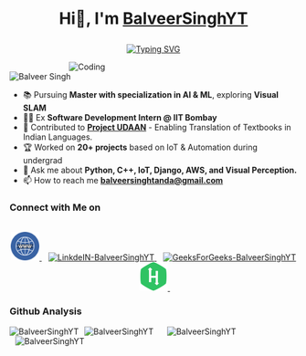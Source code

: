 # <p align="center">Hi👋, I'm [BalveerSinghYT](https://www.linkedin.com/in/BalveerSinghYT/)</p>

<p align="center">
 <a href="https://git.io/typing-svg"><img src="https://readme-typing-svg.herokuapp.com?font=Fira+Code&size=18&pause=1000&color=4BF713&background=040000&center=true&vCenter=true&width=435&lines=Mechatronics+Enthusiast+Engineer+%F0%9F%9A%80%F0%9F%A4%96;Pursuing+Master+of+Engineering%3A+AI+%26+ML;Exploring+Visual+SLAM+%F0%9F%93%9A%F0%9F%94%8D" alt="Typing SVG" /></a>
</p>

<img align="right" alt="Coding" width="400" src="https://media.tenor.com/2fXbn6Xtt0UAAAAC/software-software-development.gif">

<p align="left"> <img src="https://komarev.com/ghpvc/?username=BalveerSinghYT&label=Profile%20views&color=dc143c&style=flat" alt="Balveer Singh" /> </p>

- 📚 Pursuing **Master with specialization in AI & ML**, exploring **Visual SLAM**
- 👨‍💻 Ex **Software Development Intern @ IIT Bombay**
- 🚀 Contributed to **[Project UDAAN](https://udaanproject.org/)** - Enabling Translation of Textbooks in Indian Languages.
- 🏆 Worked on **20+ projects** based on IoT & Automation during undergrad 
- 💬 Ask me about **Python, C++, IoT, Django, AWS, and Visual Perception.**
- 📫 How to reach me **balveersinghtanda@gmail.com**

<h3>Connect with Me on</h3>
<p align="center">
<br/>
<a href="https://www.balveersingh.in/" target="_blank">
  <img alt="My WebSite" width="50px" src="assets/www.png" />
</a>&nbsp;&nbsp;
<a href="https://linkedin.com/in/BalveerSinghYT/" target="_blank">
  <img alt="LinkdeIN-BalveerSinghYT" width="50px" src="https://user-images.githubusercontent.com/57393186/151711211-5c29f763-d28a-4b7a-a741-1f8c0dd2fe0e.png" />
</a>&nbsp;&nbsp;
 
<a href="https://auth.geeksforgeeks.org/user/BalveerSinghYT/" target="_blank">
  <img alt="GeeksForGeeks-BalveerSinghYT" width="50px" src="https://img.icons8.com/color/2x/GeeksforGeeks.png" />
</a>&nbsp;&nbsp;
 
 <a href="https://www.hackerrank.com/balveersinghyt/" target="_blank">
  <img alt="HackerRank - BalveerSinghYT" width="50px" src="assets/hacker_rank.png" />
</a>&nbsp;&nbsp;
</p>

<div>
  <h3>Github Analysis</h3>
    <img src="https://github-readme-stats.vercel.app/api?username=BalveerSinghYT&show_icons=true&locale=en" alt="BalveerSinghYT" style="padding-right: 10px;" />
    <img src="https://github-readme-streak-stats.herokuapp.com/?user=BalveerSinghYT" alt="BalveerSinghYT" style="padding-left: 10px;" />
   <img align="left" src="https://github-readme-stats.vercel.app/api?username=BalveerSinghYT&show_icons=true&theme=dark" alt="BalveerSinghYT" style="padding-right: 10px;"/>
    <img align="left" src="https://github-readme-stats.vercel.app/api/top-langs/?username=BalveerSinghYT&layout=compact&exclude_repo=Quick-News,Learning-Django" alt="BalveerSinghYT" style="padding-left: 10px;"/>
</div>

